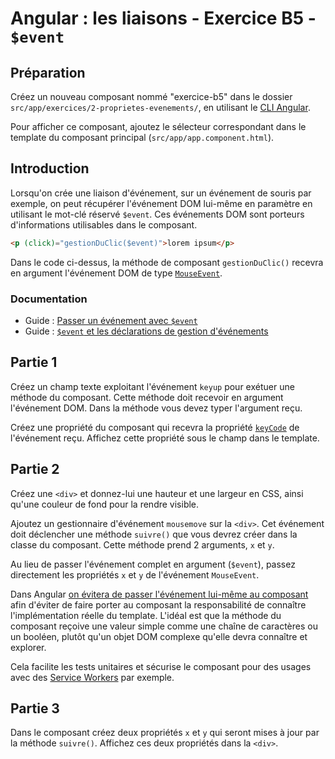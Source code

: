 # Angular : les liaisons - Exercice B5 - `$event`


## Préparation
Créez un nouveau composant nommé "exercice-b5" dans le dossier `src/app/exercices/2-proprietes-evenements/`, en utilisant le [CLI Angular](https://angular.io/cli).

Pour afficher ce composant, ajoutez le sélecteur correspondant dans le template du composant principal (`src/app/app.component.html`).


## Introduction
Lorsqu'on crée une liaison d'événement, sur un événement de souris par exemple, on peut récupérer l'événement DOM lui-même en paramètre en utilisant le mot-clé réservé `$event`. Ces événements DOM sont porteurs d'informations utilisables dans le composant.

``` html
<p (click)="gestionDuClic($event)">lorem ipsum</p>
```
Dans le code ci-dessus, la méthode de composant `gestionDuClic()` recevra en argument l'événement DOM de type [`MouseEvent`](https://developer.mozilla.org/en-US/docs/Web/API/MouseEvent).


### Documentation
- Guide : [Passer un événement avec `$event`](https://angular.io/guide/user-input#get-user-input-from-the-event-object)
- Guide : [`$event` et les déclarations de gestion d'événements](https://angular.io/guide/template-syntax#event-and-event-handling-statements)


## Partie 1
Créez un champ texte exploitant l'événement `keyup` pour exétuer une méthode du composant. Cette méthode doit recevoir en argument l'événement DOM. Dans la méthode vous devez typer l'argument reçu.

Créez une propriété du composant qui recevra la propriété [`keyCode`](https://developer.mozilla.org/en-US/docs/Web/API/KeyboardEvent/keyCode) de l'événement reçu. Affichez cette propriété sous le champ dans le template.


## Partie 2
Créez une `<div>` et  donnez-lui une hauteur et une largeur en CSS, ainsi qu'une couleur de fond pour la rendre visible.

Ajoutez un gestionnaire d'événement `mousemove` sur la `<div>`. Cet événement doit déclencher une méthode `suivre()` que vous devrez créer dans la classe du composant. Cette méthode prend 2 arguments, `x` et `y`.

Au lieu de passer l'événement complet en argument (`$event`), passez directement les propriétés `x` et `y` de l'événement `MouseEvent`.

Dans Angular [on évitera de passer l'événement lui-même au composant](https://angular.io/guide/user-input#passing-event-is-a-dubious-practice) afin d'éviter de faire porter au composant la responsabilité de connaître l'implémentation réelle du template. L'idéal est que la méthode du composant reçoive une valeur simple comme une chaîne de caractères ou un booléen, plutôt qu'un objet DOM complexe qu'elle devra connaître et explorer.

Cela facilite les tests unitaires et sécurise le composant pour des usages avec des [Service Workers](https://angular.io/guide/service-worker-intro#angular-service-worker-introduction) par exemple.


## Partie 3
Dans le composant créez deux propriétés `x` et `y` qui seront mises à jour par la méthode `suivre()`. Affichez ces deux propriétés dans la `<div>`.
